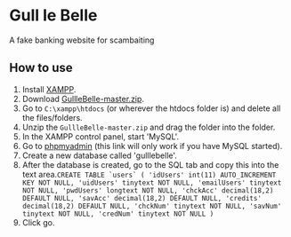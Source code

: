 # Gull le Belle

A fake banking website for scambaiting

## How to use
1. Install [XAMPP](https://www.apachefriends.org/index.html).
2. Download [GullleBelle-master.zip](https://github.com/lahrence/GullleBelle/archive/master.zip).
3. Go to `C:\xampp\htdocs` (or wherever the htdocs folder is) and delete all the files/folders.
4. Unzip the `GullleBelle-master.zip` and drag the folder into the folder.
5. In the XAMPP control panel, start 'MySQL'.
6. Go to [phpmyadmin](http://localhost/phpmyadmin/) (this link will only work if you have MySQL started).
7. Create a new database called 'gulllebelle'.
8. After the database is created, go to the SQL tab and copy this into the text area.```CREATE TABLE `users` (
  'idUsers' int(11) AUTO_INCREMENT KEY NOT NULL,
  'uidUsers' tinytext NOT NULL,
  'emailUsers' tinytext NOT NULL,
  'pwdUsers' longtext NOT NULL,
  'chckAcc' decimal(18,2) DEFAULT NULL,
  'savAcc' decimal(18,2) DEFAULT NULL,
  'credits' decimal(18,2) DEFAULT NULL,
  'chckNum' tinytext NOT NULL,
  'savNum' tinytext NOT NULL,
  'credNum' tinytext NOT NULL
)```
9. Click go.